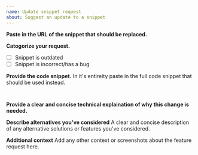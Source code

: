 ```yaml
---
name: Update snippet request
about: Suggest an update to a snippet
---
```


**Paste in the URL of the snippet that should be replaced.**

**Catogorize your request.**

- [ ] Snippet is outdated
- [ ] Snippet is incorrect/has a bug

**Provide the code snippet.**
In it's entireity paste in the full code snippet that should be used instead.

```


```

**Provide a clear and concise technical explaination of why this change is needed.**

**Describe alternatives you've considered**
A clear and concise description of any alternative solutions or features you've considered.

**Additional context**
Add any other context or screenshots about the feature request here.
